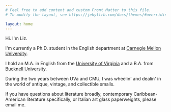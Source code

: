 ```yaml
---
# Feel free to add content and custom Front Matter to this file.
# To modify the layout, see https://jekyllrb.com/docs/themes/#overriding-theme-defaults

layout: home
---
```

Hi. I'm Liz.<br>

I'm currently a Ph.D. student in the English department at [Carnegie Mellon University](https://www.cmu.edu/dietrich/english/).<br>

I hold an M.A. in English from the [University of Virginia](https://english.as.virginia.edu/) and a B.A. from [Bucknell University](https://www.bucknell.edu/).<br>

During the two years between UVa and CMU, I was wheelin' and dealin' in the world of antique, vintage, and collectible smalls.<br>

If you have questions about literature broadly, contemporary Caribbean-American literature specifically, or Italian art glass paperweights, please email me.
